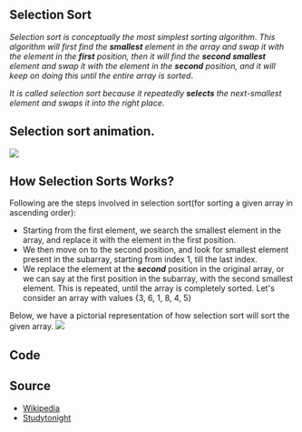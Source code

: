 ## Selection Sort

_Selection sort is conceptually the most simplest sorting algorithm_. _This algorithm will first find the **smallest** element in the array and swap it with the element in the **first** position, then it will find the **second smallest** element and swap it with the element in the **second** position, and it will keep on doing this until the entire array is sorted_.

_It is called selection sort because it repeatedly **selects** the next-smallest element and swaps it into the right place_.

## Selection sort animation.
![](https://gifimage.net/wp-content/uploads/2018/05/selection-sort-gif-12.gif)

## How Selection Sorts Works?
Following are the steps involved in selection sort(for sorting a given array in ascending order):

+ Starting from the first element, we search the smallest element in the array, and replace it with the element in the first position.
+ We then move on to the second position, and look for smallest element present in the subarray, starting from index 1, till the last index.
+ We replace the element at the **_second_** position in the original array, or we can say at the first position in the subarray, with the second smallest element.
 This is repeated, until the array is completely sorted.
Let's consider an array with values {3, 6, 1, 8, 4, 5}

Below, we have a pictorial representation of how selection sort will sort the given array.
![](https://www.studytonight.com/data-structures/images/simple-selection-sort.png)
## Code

## Source
- [Wikipedia](https://en.wikipedia.org/wiki/Selection_sort)
- [Studytonight](https://www.studytonight.com/data-structures/selection-sorting)

